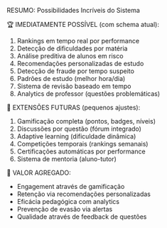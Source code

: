 RESUMO: Possibilidades Incríveis do Sistema

🏆 IMEDIATAMENTE POSSÍVEL (com schema atual):

1. Rankings em tempo real por performance
2. Detecção de dificuldades por matéria
3. Análise preditiva de alunos em risco
4. Recomendações personalizadas de estudo
5. Detecção de fraude por tempo suspeito
6. Padrões de estudo (melhor hora/dia)
7. Sistema de revisão baseado em tempo
8. Analytics de professor (questões problemáticas)

🚀 EXTENSÕES FUTURAS (pequenos ajustes):

1. Gamificação completa (pontos, badges, níveis)
2. Discussões por questão (fórum integrado)
3. Adaptive learning (dificuldade dinâmica)
4. Competições temporais (rankings semanais)
5. Certificações automáticas por performance
6. Sistema de mentoria (aluno-tutor)

💎 VALOR AGREGADO:

- Engagement através de gamificação
- Retenção via recomendações personalizadas
- Eficácia pedagógica com analytics
- Prevenção de evasão via alertas
- Qualidade através de feedback de questões
